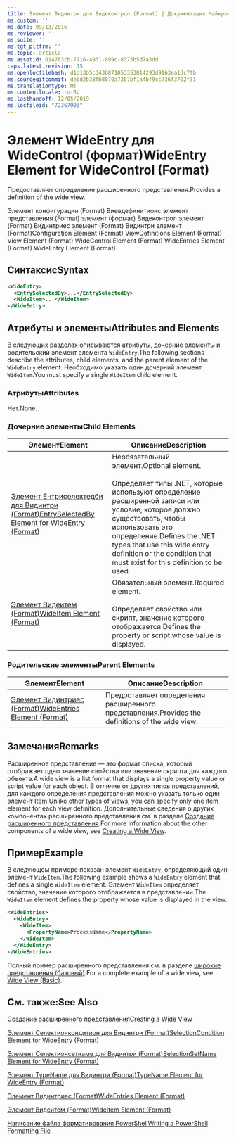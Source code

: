 ```yaml
---
title: Элемент Видинтри для Видеконтрол (Format) | Документация Майкрософт
ms.custom: ''
ms.date: 09/13/2016
ms.reviewer: ''
ms.suite: ''
ms.tgt_pltfrm: ''
ms.topic: article
ms.assetid: 014763cb-7716-4931-899c-8375b5d7a3dd
caps.latest.revision: 15
ms.openlocfilehash: d1d13b5c3436871053353814293d9163ea13c7fb
ms.sourcegitcommit: debd2b38fb8070a7357bf1a4bf9cc736f3702f31
ms.translationtype: MT
ms.contentlocale: ru-RU
ms.lasthandoff: 12/05/2019
ms.locfileid: "72367903"
---
```

# <a name="wideentry-element-for-widecontrol-format"></a><span data-ttu-id="878ed-102">Элемент WideEntry для WideControl (формат)</span><span class="sxs-lookup"><span data-stu-id="878ed-102">WideEntry Element for WideControl (Format)</span></span>

<span data-ttu-id="878ed-103">Предоставляет определение расширенного представления.</span><span class="sxs-lookup"><span data-stu-id="878ed-103">Provides a definition of the wide view.</span></span>

<span data-ttu-id="878ed-104">Элемент конфигурации (Format) Виевдефинитионс элемент представления (Format) элемент (формат) Видеконтрол элемент (Format) Видинтриес элемент (Format) Видинтри элемент (Format)</span><span class="sxs-lookup"><span data-stu-id="878ed-104">Configuration Element (Format) ViewDefinitions Element (Format) View Element (Format) WideControl Element (Format) WideEntries Element (Format) WideEntry Element (Format)</span></span>

## <a name="syntax"></a><span data-ttu-id="878ed-105">Синтаксис</span><span class="sxs-lookup"><span data-stu-id="878ed-105">Syntax</span></span>

```xml
<WideEntry>
  <EntrySelectedBy>...</EntrySelectedBy>
  <WideItem>...</WideItem>
</WideEntry>
```

## <a name="attributes-and-elements"></a><span data-ttu-id="878ed-106">Атрибуты и элементы</span><span class="sxs-lookup"><span data-stu-id="878ed-106">Attributes and Elements</span></span>

<span data-ttu-id="878ed-107">В следующих разделах описываются атрибуты, дочерние элементы и родительский элемент элемента `WideEntry`.</span><span class="sxs-lookup"><span data-stu-id="878ed-107">The following sections describe the attributes, child elements, and the parent element of the `WideEntry` element.</span></span> <span data-ttu-id="878ed-108">Необходимо указать один дочерний элемент `WideItem`.</span><span class="sxs-lookup"><span data-stu-id="878ed-108">You must specify a single `WideItem` child element.</span></span>

### <a name="attributes"></a><span data-ttu-id="878ed-109">Атрибуты</span><span class="sxs-lookup"><span data-stu-id="878ed-109">Attributes</span></span>

<span data-ttu-id="878ed-110">Нет.</span><span class="sxs-lookup"><span data-stu-id="878ed-110">None.</span></span>

### <a name="child-elements"></a><span data-ttu-id="878ed-111">Дочерние элементы</span><span class="sxs-lookup"><span data-stu-id="878ed-111">Child Elements</span></span>

|<span data-ttu-id="878ed-112">Элемент</span><span class="sxs-lookup"><span data-stu-id="878ed-112">Element</span></span>|<span data-ttu-id="878ed-113">Описание</span><span class="sxs-lookup"><span data-stu-id="878ed-113">Description</span></span>|
|-------------|-----------------|
|[<span data-ttu-id="878ed-114">Элемент Ентриселектедби для Видинтри (Format)</span><span class="sxs-lookup"><span data-stu-id="878ed-114">EntrySelectedBy Element for WideEntry (Format)</span></span>](./entryselectedby-element-for-wideentry-format.md)|<span data-ttu-id="878ed-115">Необязательный элемент.</span><span class="sxs-lookup"><span data-stu-id="878ed-115">Optional element.</span></span><br /><br /> <span data-ttu-id="878ed-116">Определяет типы .NET, которые используют определение расширенной записи или условие, которое должно существовать, чтобы использовать это определение.</span><span class="sxs-lookup"><span data-stu-id="878ed-116">Defines the .NET types that use this wide entry definition or the condition that must exist for this definition to be used.</span></span>|
|[<span data-ttu-id="878ed-117">Элемент Видеитем (Format)</span><span class="sxs-lookup"><span data-stu-id="878ed-117">WideItem Element (Format)</span></span>](./wideitem-element-for-widecontrol-format.md)|<span data-ttu-id="878ed-118">Обязательный элемент.</span><span class="sxs-lookup"><span data-stu-id="878ed-118">Required element.</span></span><br /><br /> <span data-ttu-id="878ed-119">Определяет свойство или скрипт, значение которого отображается.</span><span class="sxs-lookup"><span data-stu-id="878ed-119">Defines the property or script whose value is displayed.</span></span>|

### <a name="parent-elements"></a><span data-ttu-id="878ed-120">Родительские элементы</span><span class="sxs-lookup"><span data-stu-id="878ed-120">Parent Elements</span></span>

|<span data-ttu-id="878ed-121">Элемент</span><span class="sxs-lookup"><span data-stu-id="878ed-121">Element</span></span>|<span data-ttu-id="878ed-122">Описание</span><span class="sxs-lookup"><span data-stu-id="878ed-122">Description</span></span>|
|-------------|-----------------|
|[<span data-ttu-id="878ed-123">Элемент Видинтриес (Format)</span><span class="sxs-lookup"><span data-stu-id="878ed-123">WideEntries Element (Format)</span></span>](./wideentries-element-for-widecontrol-format.md)|<span data-ttu-id="878ed-124">Предоставляет определения расширенного представления.</span><span class="sxs-lookup"><span data-stu-id="878ed-124">Provides the definitions of the wide view.</span></span>|

## <a name="remarks"></a><span data-ttu-id="878ed-125">Замечания</span><span class="sxs-lookup"><span data-stu-id="878ed-125">Remarks</span></span>

<span data-ttu-id="878ed-126">Расширенное представление — это формат списка, который отображает одно значение свойства или значение скрипта для каждого объекта.</span><span class="sxs-lookup"><span data-stu-id="878ed-126">A wide view is a list format that displays a single property value or script value for each object.</span></span> <span data-ttu-id="878ed-127">В отличие от других типов представлений, для каждого определения представления можно указать только один элемент Item.</span><span class="sxs-lookup"><span data-stu-id="878ed-127">Unlike other types of views, you can specify only one item element for each view definition.</span></span> <span data-ttu-id="878ed-128">Дополнительные сведения о других компонентах расширенного представления см. в разделе [Создание расширенного представления](./creating-a-wide-view.md).</span><span class="sxs-lookup"><span data-stu-id="878ed-128">For more information about the other components of a wide view, see [Creating a Wide View](./creating-a-wide-view.md).</span></span>

## <a name="example"></a><span data-ttu-id="878ed-129">Пример</span><span class="sxs-lookup"><span data-stu-id="878ed-129">Example</span></span>

<span data-ttu-id="878ed-130">В следующем примере показан элемент `WideEntry`, определяющий один элемент `WideItem`.</span><span class="sxs-lookup"><span data-stu-id="878ed-130">The following example shows a `WideEntry` element that defines a single `WideItem` element.</span></span> <span data-ttu-id="878ed-131">Элемент `WideItem` определяет свойство, значение которого отображается в представлении.</span><span class="sxs-lookup"><span data-stu-id="878ed-131">The `WideItem` element defines the property whose value is displayed in the view.</span></span>

```xml
<WideEntries>
  <WideEntry>
    <WideItem>
      <PropertyName>ProcessName</PropertyName>
    </WideItem>
  </WideEntry>
</WideEntries>

```

<span data-ttu-id="878ed-132">Полный пример расширенного представления см. в разделе [широкие представления (базовый)](./wide-view-basic.md).</span><span class="sxs-lookup"><span data-stu-id="878ed-132">For a complete example of a wide view, see [Wide View (Basic)](./wide-view-basic.md).</span></span>

## <a name="see-also"></a><span data-ttu-id="878ed-133">См. также:</span><span class="sxs-lookup"><span data-stu-id="878ed-133">See Also</span></span>

[<span data-ttu-id="878ed-134">Создание расширенного представления</span><span class="sxs-lookup"><span data-stu-id="878ed-134">Creating a Wide View</span></span>](./creating-a-wide-view.md)

[<span data-ttu-id="878ed-135">Элемент Селектионкондитион для Видинтри (Format)</span><span class="sxs-lookup"><span data-stu-id="878ed-135">SelectionCondition Element for WideEntry (Format)</span></span>](./selectioncondition-element-for-entryselectedby-for-widecontrol-format.md)

[<span data-ttu-id="878ed-136">Элемент Селектионсетнаме для Видинтри (Format)</span><span class="sxs-lookup"><span data-stu-id="878ed-136">SelectionSetName Element for WideEntry (Format)</span></span>](./selectionsetname-element-for-entryselectedby-for-widecontrol-format.md)

[<span data-ttu-id="878ed-137">Элемент TypeName для Видинтри (Format)</span><span class="sxs-lookup"><span data-stu-id="878ed-137">TypeName Element for WideEntry (Format)</span></span>](./typename-element-for-entryselectedby-for-wideentry-format.md)

[<span data-ttu-id="878ed-138">Элемент Видинтриес (Format)</span><span class="sxs-lookup"><span data-stu-id="878ed-138">WideEntries Element (Format)</span></span>](./wideentries-element-for-widecontrol-format.md)

[<span data-ttu-id="878ed-139">Элемент Видеитем (Format)</span><span class="sxs-lookup"><span data-stu-id="878ed-139">WideItem Element (Format)</span></span>](./wideitem-element-for-widecontrol-format.md)

[<span data-ttu-id="878ed-140">Написание файла форматирования PowerShell</span><span class="sxs-lookup"><span data-stu-id="878ed-140">Writing a PowerShell Formatting File</span></span>](./writing-a-powershell-formatting-file.md)
